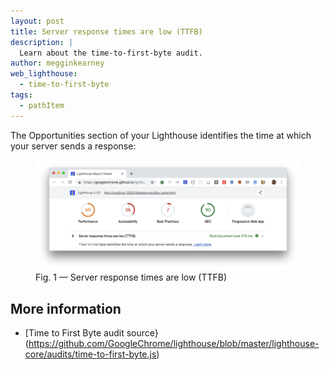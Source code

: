 ```yaml
---
layout: post
title: Server response times are low (TTFB)
description: |
  Learn about the time-to-first-byte audit.
author: megginkearney
web_lighthouse:
  - time-to-first-byte
tags:
  - pathItem
---
```


The Opportunities section of your Lighthouse
identifies the time at which your server sends a response:

<figure class="w-figure">
  <img class="w-screenshot w-screenshot--filled" src="time-to-first-byte.png" alt="Server resonse times are low (TTFB)">
  <figcaption class="w-figcaption">
    Fig. 1 — Server response times are low (TTFB)
  </figcaption>
</figure>

## More information

- [Time to First Byte audit source}(https://github.com/GoogleChrome/lighthouse/blob/master/lighthouse-core/audits/time-to-first-byte.js)
